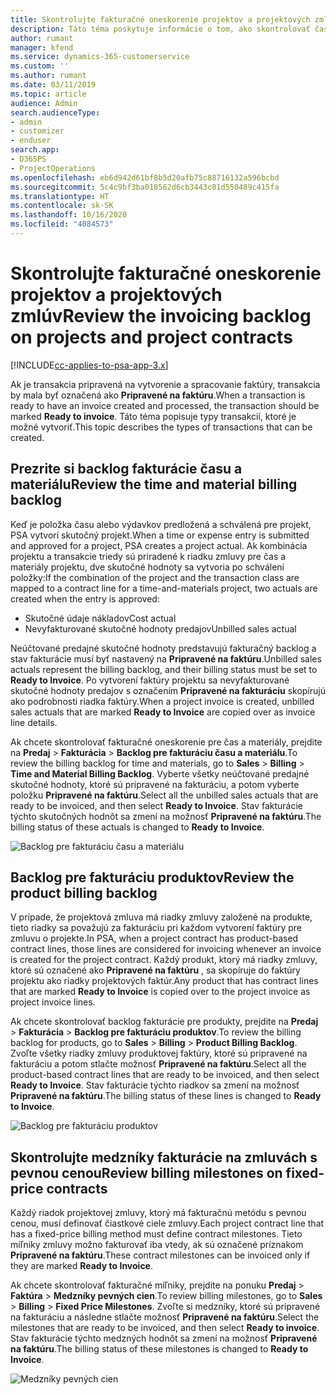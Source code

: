 ```yaml
---
title: Skontrolujte fakturačné oneskorenie projektov a projektových zmlúv
description: Táto téma poskytuje informácie o tom, ako skontrolovať čas, výdavky a backlogy produktu a ako ich označiť ako pripravené na fakturáciu.
author: rumant
manager: kfend
ms.service: dynamics-365-customerservice
ms.custom: ''
ms.author: rumant
ms.date: 03/11/2019
ms.topic: article
audience: Admin
search.audienceType:
- admin
- customizer
- enduser
search.app:
- D365PS
- ProjectOperations
ms.openlocfilehash: eb6d942d61bf8b5d20afb75c88716132a596bcbd
ms.sourcegitcommit: 5c4c9bf3ba018562d6cb3443c01d550489c415fa
ms.translationtype: HT
ms.contentlocale: sk-SK
ms.lasthandoff: 10/16/2020
ms.locfileid: "4084573"
---
```

# <a name="review-the-invoicing-backlog-on-projects-and-project-contracts"></a><span data-ttu-id="8a520-103">Skontrolujte fakturačné oneskorenie projektov a projektových zmlúv</span><span class="sxs-lookup"><span data-stu-id="8a520-103">Review the invoicing backlog on projects and project contracts</span></span>

[!INCLUDE[cc-applies-to-psa-app-3.x](../includes/cc-applies-to-psa-app-3x.md)]

<span data-ttu-id="8a520-104">Ak je transakcia pripravená na vytvorenie a spracovanie faktúry, transakcia by mala byť označená ako **Pripravené na faktúru**.</span><span class="sxs-lookup"><span data-stu-id="8a520-104">When a transaction is ready to have an invoice created and processed, the transaction should be marked **Ready to invoice**.</span></span> <span data-ttu-id="8a520-105">Táto téma popisuje typy transakcií, ktoré je možné vytvoriť.</span><span class="sxs-lookup"><span data-stu-id="8a520-105">This topic describes the types of transactions that can be created.</span></span>

## <a name="review-the-time-and-material-billing-backlog"></a><span data-ttu-id="8a520-106">Prezrite si backlog fakturácie času a materiálu</span><span class="sxs-lookup"><span data-stu-id="8a520-106">Review the time and material billing backlog</span></span>

<span data-ttu-id="8a520-107">Keď je položka času alebo výdavkov predložená a schválená pre projekt, PSA vytvorí skutočný projekt.</span><span class="sxs-lookup"><span data-stu-id="8a520-107">When a time or expense entry is submitted and approved for a project, PSA creates a project actual.</span></span> <span data-ttu-id="8a520-108">Ak kombinácia projektu a transakcie triedy sú priradené k riadku zmluvy pre čas a materiály projektu, dve skutočné hodnoty sa vytvoria po schválení položky:</span><span class="sxs-lookup"><span data-stu-id="8a520-108">If the combination of the project and the transaction class are mapped to a contract line for a time-and-materials project, two actuals are created when the entry is approved:</span></span>

- <span data-ttu-id="8a520-109">Skutočné údaje nákladov</span><span class="sxs-lookup"><span data-stu-id="8a520-109">Cost actual</span></span> 
- <span data-ttu-id="8a520-110">Nevyfakturované skutočné hodnoty predajov</span><span class="sxs-lookup"><span data-stu-id="8a520-110">Unbilled sales actual</span></span>

<span data-ttu-id="8a520-111">Neúčtované predajné skutočné hodnoty predstavujú fakturačný backlog a stav fakturácie musí byť nastavený na **Pripravené na faktúru**.</span><span class="sxs-lookup"><span data-stu-id="8a520-111">Unbilled sales actuals represent the billing backlog, and their billing status must be set to **Ready to Invoice**.</span></span> <span data-ttu-id="8a520-112">Po vytvorení faktúry projektu sa nevyfakturované skutočné hodnoty predajov s označením **Pripravené na fakturáciu** skopírujú ako podrobnosti riadka faktúry.</span><span class="sxs-lookup"><span data-stu-id="8a520-112">When a project invoice is created, unbilled sales actuals that are marked **Ready to Invoice** are copied over as invoice line details.</span></span>

<span data-ttu-id="8a520-113">Ak chcete skontrolovať fakturačné oneskorenie pre čas a materiály, prejdite na **Predaj** \> **Fakturácia** \> **Backlog pre fakturáciu času a materiálu**.</span><span class="sxs-lookup"><span data-stu-id="8a520-113">To review the billing backlog for time and materials, go to **Sales** \> **Billing** \> **Time and Material Billing Backlog**.</span></span> <span data-ttu-id="8a520-114">Vyberte všetky neúčtované predajné skutočné hodnoty, ktoré sú pripravené na fakturáciu, a potom vyberte položku **Pripravené na faktúru**.</span><span class="sxs-lookup"><span data-stu-id="8a520-114">Select all the unbilled sales actuals that are ready to be invoiced, and then select **Ready to Invoice**.</span></span> <span data-ttu-id="8a520-115">Stav fakturácie týchto skutočných hodnôt sa zmení na možnosť **Pripravené na faktúru**.</span><span class="sxs-lookup"><span data-stu-id="8a520-115">The billing status of these actuals is changed to **Ready to Invoice**.</span></span>

![Backlog pre fakturáciu času a materiálu](media/TMBacklog.png)

## <a name="review-the-product-billing-backlog"></a><span data-ttu-id="8a520-117">Backlog pre fakturáciu produktov</span><span class="sxs-lookup"><span data-stu-id="8a520-117">Review the product billing backlog</span></span>

<span data-ttu-id="8a520-118">V prípade, že projektová zmluva má riadky zmluvy založené na produkte, tieto riadky sa považujú za fakturáciu pri každom vytvorení faktúry pre zmluvu o projekte.</span><span class="sxs-lookup"><span data-stu-id="8a520-118">In PSA, when a project contract has product-based contract lines, those lines are considered for invoicing whenever an invoice is created for the project contract.</span></span> <span data-ttu-id="8a520-119">Každý produkt, ktorý má riadky zmluvy, ktoré sú označené ako **Pripravené na faktúru** , sa skopíruje do faktúry projektu ako riadky projektových faktúr.</span><span class="sxs-lookup"><span data-stu-id="8a520-119">Any product that has contract lines that are marked **Ready to Invoice** is copied over to the project invoice as project invoice lines.</span></span>

<span data-ttu-id="8a520-120">Ak chcete skontrolovať backlog fakturácie pre produkty, prejdite na **Predaj** \> **Fakturácia** \> **Backlog pre fakturáciu produktov**.</span><span class="sxs-lookup"><span data-stu-id="8a520-120">To review the billing backlog for products, go to **Sales** \> **Billing** \> **Product Billing Backlog**.</span></span> <span data-ttu-id="8a520-121">Zvoľte všetky riadky zmluvy produktovej faktúry, ktoré sú pripravené na fakturáciu a potom stlačte možnosť **Pripravené na faktúru**.</span><span class="sxs-lookup"><span data-stu-id="8a520-121">Select all the product-based contract lines that are ready to be invoiced, and then select **Ready to Invoice**.</span></span> <span data-ttu-id="8a520-122">Stav fakturácie týchto riadkov sa zmení na možnosť **Pripravené na faktúru**.</span><span class="sxs-lookup"><span data-stu-id="8a520-122">The billing status of these lines is changed to **Ready to Invoice**.</span></span>

![Backlog pre fakturáciu produktov](media/ProductBacklog.png)

## <a name="review-billing-milestones-on-fixed-price-contracts"></a><span data-ttu-id="8a520-124">Skontrolujte medzníky fakturácie na zmluvách s pevnou cenou</span><span class="sxs-lookup"><span data-stu-id="8a520-124">Review billing milestones on fixed-price contracts</span></span>

<span data-ttu-id="8a520-125">Každý riadok projektovej zmluvy, ktorý má fakturačnú metódu s pevnou cenou, musí definovať čiastkové ciele zmluvy.</span><span class="sxs-lookup"><span data-stu-id="8a520-125">Each project contract line that has a fixed-price billing method must define contract milestones.</span></span> <span data-ttu-id="8a520-126">Tieto míľniky zmluvy možno fakturovať iba vtedy, ak sú označené príznakom **Pripravené na faktúru**.</span><span class="sxs-lookup"><span data-stu-id="8a520-126">These contract milestones can be invoiced only if they are marked **Ready to Invoice**.</span></span> 

<span data-ttu-id="8a520-127">Ak chcete skontrolovať fakturačné míľniky, prejdite na ponuku **Predaj** \> **Faktúra** \> **Medzníky pevných cien**.</span><span class="sxs-lookup"><span data-stu-id="8a520-127">To review billing milestones, go to **Sales** \> **Billing** \> **Fixed Price Milestones**.</span></span> <span data-ttu-id="8a520-128">Zvoľte si medzníky, ktoré sú pripravené na fakturáciu a následne stlačte možnosť **Pripravené na faktúru**.</span><span class="sxs-lookup"><span data-stu-id="8a520-128">Select the milestones that are ready to be invoiced, and then select **Ready to invoice**.</span></span> <span data-ttu-id="8a520-129">Stav fakturácie týchto medzných hodnôt sa zmení na možnosť **Pripravené na faktúru**.</span><span class="sxs-lookup"><span data-stu-id="8a520-129">The billing status of these milestones is changed to **Ready to Invoice**.</span></span>

![Medzníky pevných cien](media/FPBacklog.png)
